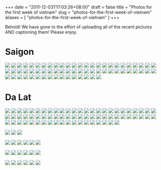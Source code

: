 +++
date = "2011-12-03T17:03:26+08:00"
draft = false
title = "Photos for the first week of vietnam"
slug = "photos-for-the-first-week-of-vietnam"
aliases = [
	"photos-for-the-first-week-of-vietnam"
]
+++

Behold! We have gone to the effort of uploading all of the recent pictures AND captioning them! Please enjoy.

# Saigon
![](/images/2011/12/093.jpg)
![](/images/2011/12/094.jpg)
![](/images/2011/12/095.jpg)
![](/images/2011/12/096.jpg)
![](/images/2011/12/097.jpg)
![](/images/2011/12/098.jpg)
![](/images/2011/12/099.jpg)
![](/images/2011/12/100.jpg)
![](/images/2011/12/101.jpg)
![](/images/2011/12/102.jpg)
![](/images/2011/12/103.jpg)
![](/images/2011/12/104.jpg)
![](/images/2011/12/105.jpg)
![](/images/2011/12/106.jpg)
![](/images/2011/12/107.jpg)
![](/images/2011/12/108.jpg)
![](/images/2011/12/109.jpg)
![](/images/2011/12/110.jpg)
![](/images/2011/12/111.jpg)
![](/images/2011/12/112.jpg)
![](/images/2011/12/113.jpg)
![](/images/2011/12/114.jpg)
![](/images/2011/12/115.jpg)
![](/images/2011/12/116.jpg)
![](/images/2011/12/117.jpg)
![](/images/2011/12/118.jpg)
![](/images/2011/12/119.jpg)
![](/images/2011/12/120.jpg)
![](/images/2011/12/121.jpg)
![](/images/2011/12/122.jpg)
![](/images/2011/12/123.jpg)
![](/images/2011/12/124.jpg)
![](/images/2011/12/125.jpg)
![](/images/2011/12/126.jpg)
![](/images/2011/12/127.jpg)
![](/images/2011/12/128.jpg)
![](/images/2011/12/129.jpg)
![](/images/2011/12/130.jpg)
![](/images/2011/12/131.jpg)
![](/images/2011/12/132.jpg)
![](/images/2011/12/133.jpg)
![](/images/2011/12/134.jpg)
![](/images/2011/12/135.jpg)
![](/images/2011/12/136.jpg)
![](/images/2011/12/137.jpg)
![](/images/2011/12/138.jpg)
![](/images/2011/12/139.jpg)
![](/images/2011/12/140.jpg)
![](/images/2011/12/141.jpg)
![](/images/2011/12/142.jpg)
![](/images/2011/12/143.jpg)
![](/images/2011/12/144.jpg)
![](/images/2011/12/145.jpg)
![](/images/2011/12/146.jpg)
![](/images/2011/12/147.jpg)
![](/images/2011/12/148.jpg)
![](/images/2011/12/149.jpg)
![](/images/2011/12/150.jpg)
![](/images/2011/12/151.jpg)
![](/images/2011/12/152.jpg)
![](/images/2011/12/153.jpg)
![](/images/2011/12/154.jpg)
![](/images/2011/12/155.jpg)
![](/images/2011/12/156.jpg)
![](/images/2011/12/161.jpg)
![](/images/2011/12/162.jpg)
# Da Lat
![](/images/2011/12/163.jpg)
![](/images/2011/12/164.jpg)
![](/images/2011/12/165.jpg)
![](/images/2011/12/166.jpg)
![](/images/2011/12/167.jpg)
![](/images/2011/12/168.jpg)
![](/images/2011/12/169.jpg)
![](/images/2011/12/170.jpg)
![](/images/2011/12/171.jpg)
![](/images/2011/12/172.jpg)
![](/images/2011/12/173.jpg)
![](/images/2011/12/174.jpg)
![](/images/2011/12/175.jpg)
![](/images/2011/12/176.jpg)
![](/images/2011/12/177.jpg)
![](/images/2011/12/178.jpg)
![](/images/2011/12/179.jpg)
![](/images/2011/12/180.jpg)
![](/images/2011/12/181.jpg)
![](/images/2011/12/182.jpg)
![](/images/2011/12/183.jpg)
![](/images/2011/12/184.jpg)
![](/images/2011/12/185.jpg)
![](/images/2011/12/186.jpg)
![](/images/2011/12/187.jpg)
![](/images/2011/12/188.jpg)
![](/images/2011/12/189.jpg)
![](/images/2011/12/190.jpg)
![](/images/2011/12/191.jpg)
![](/images/2011/12/192.jpg)
![](/images/2011/12/193.jpg)
![](/images/2011/12/194.jpg)
![](/images/2011/12/195.jpg)
![](/images/2011/12/196.jpg)
![](/images/2011/12/197.jpg)
![](/images/2011/12/198.jpg)
![](/images/2011/12/199.jpg)
![](/images/2011/12/200.jpg)
![](/images/2011/12/201.jpg)
![](/images/2011/12/202.jpg)
![](/images/2011/12/203.jpg)
![](/images/2011/12/204.jpg)
![](/images/2011/12/205.jpg)
![](/images/2011/12/206.jpg)
![](/images/2011/12/207.jpg)
![](/images/2011/12/208.jpg)
![](/images/2011/12/209.jpg)
![](/images/2011/12/210.jpg)
![](/images/2011/12/211.jpg)
![](/images/2011/12/212.jpg)
![](/images/2011/12/213.jpg)
![](/images/2011/12/214.jpg)
![](/images/2011/12/215.jpg)
![](/images/2011/12/216.jpg)
![](/images/2011/12/217.jpg)
![](/images/2011/12/218.jpg)
![](/images/2011/12/219.jpg)
![](/images/2011/12/220.jpg)
![](/images/2011/12/221.jpg)
![](/images/2011/12/03122011399.jpg)
![](/images/2011/12/03122011400.jpg)
![](/images/2011/12/03122011401.jpg)
![](/images/2011/12/03122011402.jpg)
![](/images/2011/12/03122011403.jpg)
![](/images/2011/12/03122011404.jpg)
![](/images/2011/12/03122011406.jpg)
![](/images/2011/12/03122011407.jpg)
![](/images/2011/12/03122011408.jpg)
![](/images/2011/12/03122011409.jpg)

![](/images/2011/12/03122011410.jpg)
![](/images/2011/12/03122011411.jpg)
![](/images/2011/12/03122011412.jpg)

![](/images/2011/12/03122011414.jpg)
![](/images/2011/12/03122011415.jpg)
![](/images/2011/12/03122011416.jpg)
![](/images/2011/12/03122011417.jpg)
![](/images/2011/12/03122011418.jpg)
![](/images/2011/12/03122011419.jpg)

![](/images/2011/12/03122011424.jpg)
![](/images/2011/12/03122011425.jpg)
![](/images/2011/12/03122011426.jpg)
![](/images/2011/12/03122011427.jpg)
![](/images/2011/12/03122011428.jpg)
![](/images/2011/12/03122011429.jpg)

![](/images/2011/12/03122011430.jpg)
![](/images/2011/12/03122011431.jpg)
![](/images/2011/12/03122011432.jpg)
![](/images/2011/12/03122011433.jpg)
![](/images/2011/12/03122011434.jpg)
![](/images/2011/12/03122011435.jpg)